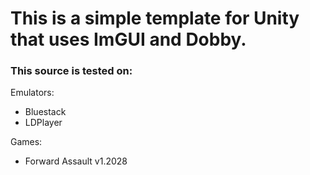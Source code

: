 # This is a simple template for Unity that uses ImGUI and Dobby.

### This source is tested on:

Emulators:
* Bluestack
* LDPlayer

Games:
* Forward Assault v1.2028
